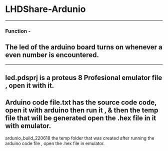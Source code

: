 # LHDShare-Ardunio
---
### Function - 
## The led of the arduino board turns on whenever a even number is encountered.
---
led.pdsprj is a proteus 8 Profesional emulator file , open it with it.
---
Arduino code file.txt has the source code code, open it with arduino then run it , & then the temp file that will be generated open the .hex file in it with emulator.
---
ardunio_build_220618 the temp folder that was created after running the arduino code file , open the .hex file in emulator.
